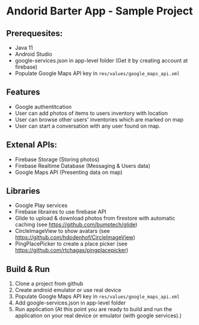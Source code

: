 # Andorid Barter App - Sample Project

## Prerequesites:
 - Java 11
 - Android Studio 
 - google-services.json in app-level folder (Get it by creating account at firebase)
 - Populate Google Maps API key in `res/values/google_maps_api.xml`
 
## Features
 - Google authentitcation
 - User can add photos of items to users inventory with location
 - User can browse other users' inventories which are marked on map
 - User can start a conversation with any user found on map.

## Extenal APIs:
 - Firebase Storage (Storing photos)
 - Firebase Realtime Database (Messaging & Users data)
 - Google Maps API (Presenting data on map)
 
## Libraries 
 - Google Play services 
 - Firebase libraires to use firebase API
 - Glide to upload & download photos from firestore with automatic caching (see https://github.com/bumptech/glide)
 - CircleImageView to show avatars (see https://github.com/hdodenhof/CircleImageView)
 - PingPlacePicker to create a place picker (see https://github.com/rtchagas/pingplacepicker)

## Build & Run 
 1. Clone a project from github 
 2. Create android emulator or use  real device
 3. Populate Google Maps API key in `res/values/google_maps_api.xml`
 4. Add google-services.json in app-level folder
 5. Run application (At this point you are ready to build and run the application on your real device or emulator (with google services).)

